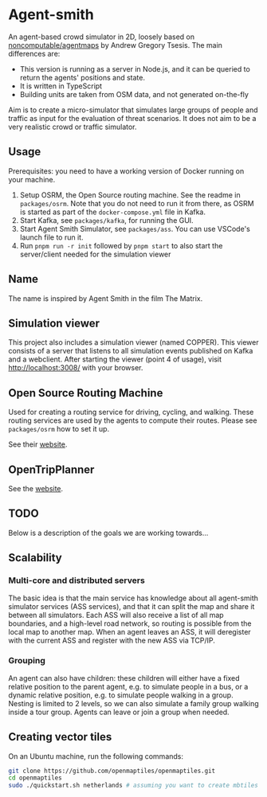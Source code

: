 # Agent-smith

An agent-based crowd simulator in 2D, loosely based on
[noncomputable/agentmaps](https://github.com/noncomputable/AgentMaps) by Andrew Gregory Tsesis. The main differences
are:

- This version is running as a server in Node.js, and it can be queried to return the agents' positions and state.
- It is written in TypeScript
- Building units are taken from OSM data, and not generated on-the-fly

Aim is to create a micro-simulator that simulates large groups of people and traffic as input for the evaluation of
threat scenarios. It does not aim to be a very realistic crowd or traffic simulator.

## Usage

Prerequisites: you need to have a working version of Docker running on your machine.

1. Setup OSRM, the Open Source routing machine. See the readme in `packages/osrm`. Note that you do not need to run it from there, as OSRM is started as part of the `docker-compose.yml` file in Kafka.
2. Start Kafka, see `packages/kafka`, for running the GUI.
3. Start Agent Smith Simulator, see `packages/ass`. You can use VSCode's launch file to run it.
4. Run `pnpm run -r init` followed by `pnpm start` to also start the server/client needed for the simulation viewer

## Name

The name is inspired by Agent Smith in the film The Matrix.

## Simulation viewer

This project also includes a simulation viewer (named COPPER). This viewer consists of a server that listens to all simulation events published on Kafka and a webclient. After starting the viewer (point 4 of usage), visit [http://localhost:3008/](http://localhost:3008/) with your browser.

## Open Source Routing Machine

Used for creating a routing service for driving, cycling, and walking. These routing services are used by the agents to
compute their routes. Please see `packages/osrm` how to set it up.

See their [website](https://project-osrm.org).

## OpenTripPlanner

See the [website](https://opentripplanner.org).

## TODO

Below is a description of the goals we are working towards...

## Scalability

### Multi-core and distributed servers

The basic idea is that the main service has knowledge about all agent-smith simulator services (ASS services), and that
it can split the map and share it between all simulators. Each ASS will also receive a list of all map boundaries, and a
high-level road network, so routing is possible from the local map to another map. When an agent leaves an ASS, it will
deregister with the current ASS and register with the new ASS via TCP/IP.

### Grouping

An agent can also have children: these children will either have a fixed relative position to the parent agent, e.g. to
simulate people in a bus, or a dynamic relative position, e.g. to simulate people walking in a group. Nesting is limited
to 2 levels, so we can also simulate a family group walking inside a tour group. Agents can leave or join a group when
needed.

## Creating vector tiles

On an Ubuntu machine, run the following commands:

```bash
git clone https://github.com/openmaptiles/openmaptiles.git
cd openmaptiles
sudo ./quickstart.sh netherlands # assuming you want to create mbtiles from The Netherlands (replace with the name known at geofabrik).

```
